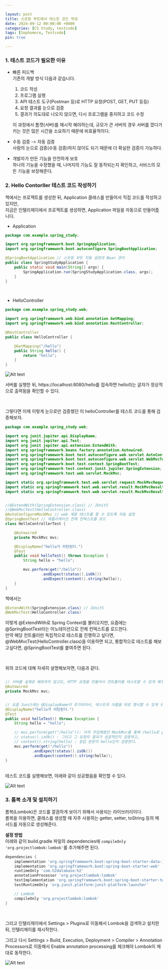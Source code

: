 ```yaml
---

layout: post
title: 스프링 부트에서 테스트 코드 작성
date: 2024-09-12 00:00:00 +0800
categories: [CS Study, testcode]
tags: [Sophomore, Testcode]
pin: true

---
```



### 1. 테스트 코드가 필요한 이유

- 빠른 피드백  
    기존의 개발 방식 다음과 같습니다.  
    1. 코드 작성
    2. 프로그램 실행
    3. API 테스트 도구(Postman 등)로 HTTP 요청(POST, GET, PUT 등등)
    4. 요청 결과를 눈으로 검증
    5. 결과가 의도대로 나오지 않으면, 다시 프로그램을 중지하고 코드 수정  

    이 과정에서 톰캣(서버)를 재시작 해야하는데, 규모가 큰 서버의 경우 서버를 껐다가 키는 것은 많은 시간을 소요하기 때문에 비효율적이다.


- 수동 검증 -> 자동 검증  
사람의 눈으로 검증(수동 검증)하지 않아도 되기 때문에 더 확실한 검증이 가능하다.


- 개발자가 만든 기능을 안전하게 보호  
하나의 기능을 수정했을 때, 나머지의 기능도 잘 동작되는지 확인하고, 서비스의 모든 기능을 보장해준다.

### 2. Hello Contorller 테스트 코드 작성하기  

책에서는 프로젝트를 생성한 뒤, Application 클래스를 만들어서 직접 코드를 작성하고 있지만,  
지금은 인텔리제이에서 프로젝트를 생성하면, Application 파일을 자동으로 만들어줍니다.  

- Application
```java
package com.example.spring_study;

import org.springframework.boot.SpringApplication;
import org.springframework.boot.autoconfigure.SpringBootApplication;

@SpringBootApplication // 스프링 부트 자동 설정과 Bean 관리
public class SpringStudyApplication {
    public static void main(String[] args) {
        SpringApplication.run(SpringStudyApplication.class, args);
    }
}
```  

<br>

- HelloController
```java
package com.example.spring_study.web;

import org.springframework.web.bind.annotation.GetMapping;
import org.springframework.web.bind.annotation.RestController;

@RestController
public class HelloController {

    @GetMapping("/hello")
    public String hello() {
        return "hello";
    }
}

```

![Alt text](image-2.png)

서버를 실행한 뒤, https://localhost:8080/hello를 접속하면 hello라는 글자가 정상적으로 출력됨을 확인할 수 있다.  

<br>

그렇다면 이제 이렇게 눈으로만 검증했던 이 helloController를 테스트 코드를 통해 검증해보자.  


```java
package com.example.spring_study.web;

import org.junit.jupiter.api.DisplayName;
import org.junit.jupiter.api.Test;
import org.junit.jupiter.api.extension.ExtendWith;
import org.springframework.beans.factory.annotation.Autowired;
import org.springframework.boot.test.autoconfigure.web.servlet.AutoConfigureMockMvc;
import org.springframework.boot.test.autoconfigure.web.servlet.WebMvcTest;
import org.springframework.boot.test.context.SpringBootTest;
import org.springframework.test.context.junit.jupiter.SpringExtension;
import org.springframework.test.web.servlet.MockMvc;

import static org.springframework.test.web.servlet.request.MockMvcRequestBuilders.get;
import static org.springframework.test.web.servlet.result.MockMvcResultMatchers.content;
import static org.springframework.test.web.servlet.result.MockMvcResultMatchers.status;


//@ExtendWith(SpringExtension.class) // JUnit5
//@WebMvcTest(HelloController.class)
@AutoConfigureMockMvc // web 계층 테스트를 할 수 있도록 자동 설정
@SpringBootTest // 애플리케이션 전체 컨텍스트를 로드
class HelloControllerTest {

    @Autowired
    private MockMvc mvc;

    @DisplayName("hello가 리턴된다.")
    @Test
    public void helloTest() throws Exception {
        String hello = "hello";

        mvc.perform(get("/hello"))
                .andExpect(status().isOk())
                .andExpect(content().string(hello));
    }
}
```

책에서는 

```java
@ExtendWith(SpringExtension.class) // JUnit5
@WebMvcTest(HelloController.class)
```

이렇게 @ExtendWith로 Spring Context를 불러오지만, 요즘에는 @SpringBootTest라는 어노테이션으로 전체 컨텍스트를 로드한다.  
만약 해당 컨트롤러만 독립적으로 테스트를 진행하고 싶다면, @WebMvcTest(HelloController.class)을 이용하면 되고, 통합적으로 테스트를 해보고싶다면, @SpringBootTest를 붙여주면 된다.  

<br>

위의 코드에 대해 자세히 설명해보자면, 다음과 같다.  

```java

// 서버를 실제로 배포하지 않고도, HTTP 요청을 만들어서 컨트롤러를 테스트할 수 있게 해주는 MockMvc 객체를 주입
@Autowired
private MockMvc mvc;


// 요즘 Junit에는 @DisplayName이 추가되어서, 테스트의 이름을 따로 명시할 수 있게 되어있음.
@DisplayName("hello가 리턴된다.")
@Test
public void helloTest() throws Exception {
    String hello = "hello";

    // mvc.perform(get("/hello")): 아까 주입해줬던 MockMvc를 통해 /hello로 get 요청을 보낸다.
    // status().isOk() : 그리고 그 요청의 결과가 성공적인지 검증하고,
    // content().string(hello) : 응답 본문이 hello인지 검증한다.
    mvc.perform(get("/hello"))
            .andExpect(status().isOk())
            .andExpect(content().string(hello));
}
```  


<br>
테스트 코드를 실행해보면, 아래와 같이 성공했음을 확인할 수 있다.  

![Alt text](image-3.png)  

### 3. 롬복 소개 및 설치하기  

롬복(Lombok)은 코드를 깔끔하게 보이기 위해서 사용되는 라이브러리이다.  
롬복을 이용하면, 클래스를 생성할 때 자주 사용하는 getter, setter, toString 등의 메서드를 자동으로 생성해준다.  

**설정 방법**  
아래와 같이 build.gradle 파일의 dependencies에 `compileOnly 'org.projectlombok:lombok'`를 추가해주면 된다. 
```gradle
dependencies {
    implementation 'org.springframework.boot:spring-boot-starter-data-jpa'
    implementation 'org.springframework.boot:spring-boot-starter-web'
    runtimeOnly 'com.h2database:h2'
    annotationProcessor 'org.projectlombok:lombok'
    testImplementation 'org.springframework.boot:spring-boot-starter-test'
    testRuntimeOnly 'org.junit.platform:junit-platform-launcher'

    // Lombok
    compileOnly 'org.projectlombok:lombok'
}
```

<br>

그리고 인텔리제이에서 Settings > Plugins로 이동해서 Lombok을 검색하고 설치한 뒤, 인텔리제이를 재시작한다. 

그리고 다시 Settings > Build, Execution, Deployment > Compiler > Annotation Processors로 이동해서 Enable annotation processing를 체크해야 Lombok이 제대로 동작한다.  

![Alt text](image-4.png)
